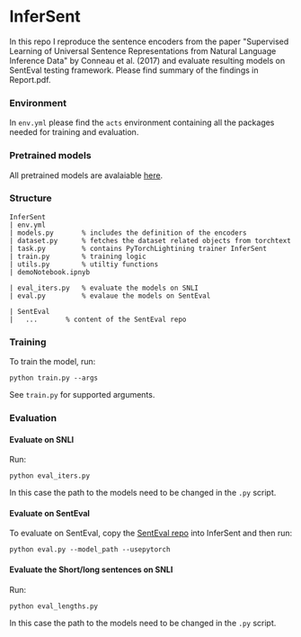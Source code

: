 # InferSent
In this repo I reproduce the sentence encoders from the paper "Supervised Learning of Universal Sentence Representations from Natural Language Inference Data" by Conneau et al. (2017) and evaluate resulting models on SentEval testing framework. Please find summary of the findings in Report.pdf.

### Environment 
In ``env.yml`` please find the ``acts`` environment containing all the packages needed for training and evaluation.

### Pretrained models
All pretrained models are avalaiable [here](https://drive.google.com/drive/folders/1OJ8vpZthCWl77e-BRqemUATmQO5qmp74?usp=sharing).

### Structure 

```
InferSent
| env.yml
| models.py       % includes the definition of the encoders
| dataset.py      % fetches the dataset related objects from torchtext
| task.py         % contains PyTorchLightining trainer InferSent
| train.py        % training logic
| utils.py        % utiltiy functions
| demoNotebook.ipnyb

| eval_iters.py   % evaluate the models on SNLI 
| eval.py         % evalaue the models on SentEval

| SentEval
|   ...       % content of the SentEval repo

```

### Training
To train the model, run:

`python train.py --args`

See `train.py` for supported arguments.

### Evaluation

#### Evaluate on SNLI
Run:

`python eval_iters.py`

In this case the path to the models need to be changed in the `.py` script.


#### Evaluate on SentEval
To evaluate on SentEval, copy the [SentEval repo](https://github.com/facebookresearch/SentEval) into InferSent and then run:

`python eval.py --model_path --usepytorch`

#### Evaluate the Short/long sentences on SNLI
Run:

`python eval_lengths.py`

In this case the path to the models need to be changed in the `.py` script.
